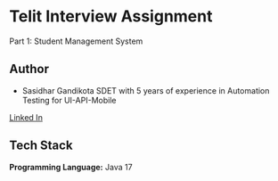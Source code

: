 
# Telit Interview Assignment 

Part 1: Student Management System


## Author
- Sasidhar Gandikota SDET with 5 years of experience in Automation Testing for UI-API-Mobile

[Linked In](https://www.linkedin.com/in/sasidhar-gandikota/)


## Tech Stack

**Programming Language:** Java 17



